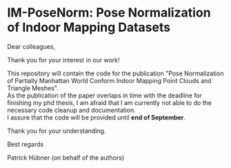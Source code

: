 # IM-PoseNorm: Pose Normalization of Indoor Mapping Datasets

Dear colleagues,

Thank you for your interest in our work!

This repository will contain the code for the publication "Pose Normalization of Partially Manhattan World Conform Indoor Mapping Point Clouds and Triangle Meshes".\
As the publication of the paper overlaps in time with the deadline for finishing my phd thesis, I am afraid that I am currently not able to do the necessary code cleanup and documentation.\
I assure that the code will be provided until **end of September**.

Thank you for your understanding.

Best regards

Patrick Hübner
(on behalf of the authors)
